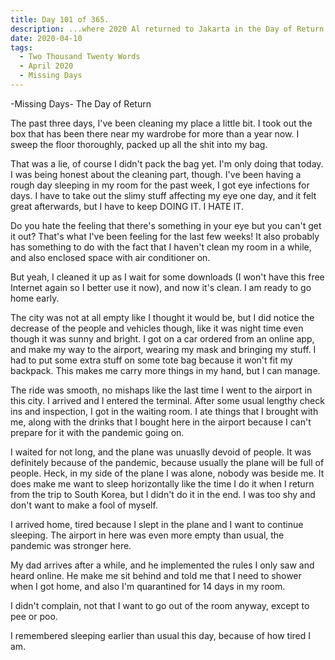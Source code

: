 ```yaml
---
title: Day 101 of 365.
description: ...where 2020 Al returned to Jakarta in the Day of Return installment of Missing Days.
date: 2020-04-10
tags:
  - Two Thousand Twenty Words
  - April 2020
  - Missing Days
---
```


-Missing Days-
The Day of Return

The past three days, I've been cleaning my place a little bit. I took out the box that has been there near my wardrobe for more than a year now. I sweep the floor thoroughly, packed up all the shit into my bag.

That was a lie, of course I didn't pack the bag yet. I'm only doing that today. I was being honest about the cleaning part, though. I've been having a rough day sleeping in my room for the past week, I got eye infections for days. I have to take out the slimy stuff affecting my eye one day, and it felt great afterwards, but I have to keep DOING IT. I HATE IT.

Do you hate the feeling that there's something in your eye but you can't get it out? That's what I've been feeling for the last few weeks! It also probably has something to do with the fact that I haven't clean my room in a while, and also enclosed space with air conditioner on.

But yeah, I cleaned it up as I wait for some downloads (I won't have this free Internet again so I better use it now), and now it's clean. I am ready to go home early.

The city was not at all empty like I thought it would be, but I did notice the decrease of the people and vehicles though, like it was night time even though it was sunny and bright. I got on a car ordered from an online app, and make my way to the airport, wearing my mask and bringing my stuff. I had to put some extra stuff on some tote bag because it won't fit my backpack. This makes me carry more things in my hand, but I can manage.

The ride was smooth, no mishaps like the last time I went to the airport in this city. I arrived and I entered the terminal. After some usual lengthy check ins and inspection, I got in the waiting room. I ate things that I brought with me, along with the drinks that I bought here in the airport because I can't prepare for it with the pandemic going on.

I waited for not long, and the plane was unuaslly devoid of people. It was definitely because of the pandemic, because usually the plane will be full of people. Heck, in my side of the plane I was alone, nobody was beside me. It does make me want to sleep horizontally like the time I do it when I return from the trip to South Korea, but I didn't do it in the end. I was too shy and don't want to make a fool of myself.

I arrived home, tired because I slept in the plane and I want to continue sleeping. The airport in here was even more empty than usual, the pandemic was stronger here. 

My dad arrives after a while, and he implemented the rules I only saw and heard online. He make me sit behind and told me that I need to shower when I got home, and also I'm quarantined for 14 days in my room. 

I didn't complain, not that I want to go out of the room anyway, except to pee or poo.

I remembered sleeping earlier than usual this day, because of how tired I am.